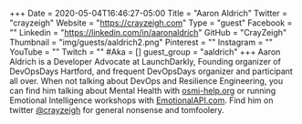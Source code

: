 +++
Date = 2020-05-04T16:46:27-05:00
Title = "Aaron Aldrich"
Twitter = "crayzeigh"
Website = "https://crayzeigh.com"
Type = "guest"
Facebook = ""
Linkedin = "https://linkedin.com/in/aaronaldrich"
GitHub = "CrayZeigh"
Thumbnail = "img/guests/aaldrich2.png"
Pinterest = ""
Instagram = ""
YouTube = ""
Twitch = ""
#Aka = []
guest_group = "aaldrich"
+++
Aaron Aldrich is a Developer Advocate at LaunchDarkly, Founding organizer of DevOpsDays Hartford, and frequent DevOpsDays organizer and participant all over. When not talking about DevOps and Resilience Engineering, you can find him talking about Mental Health with [osmi-help.org](http://osmi-help.org) or running Emotional Intelligence workshops with [EmotionalAPI.com](http://EmotionalAPI.com). Find him on twitter [@crayzeigh](https://www.twitter.com/crayzeigh) for general nonsense and tomfoolery.